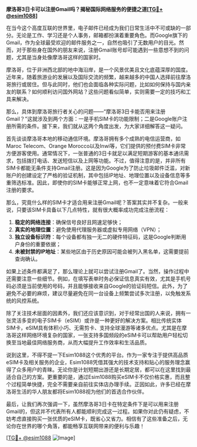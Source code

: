 **摩洛哥3日卡可以注册Gmail吗？揭秘国际网络服务的便捷之道[[TG💪+ @esim1088](https://t.me/s/esim1088)]**

在当今这个高度互联的世界里，电子邮件已经成为我们日常生活中不可或缺的一部分。无论是工作、学习还是个人事务，邮箱都扮演着重要角色。而Google旗下的Gmail，作为全球最受欢迎的邮件服务之一，自然也吸引了无数用户的目光。然而，对于那些身在国外的朋友来说，注册Gmail账号却可能遇到一些意想不到的问题，尤其是当身处像摩洛哥这样的国家时。

摩洛哥，位于非洲西北部的地中海沿岸，是一个风景优美且文化底蕴深厚的国度。近年来，随着旅游业的发展以及国际交流的频繁，越来越多的中国人选择前往摩洛哥旅行或居住。但与此同时，他们也会面临各种实际问题，比如如何保持与国内亲友的联系？如何顺利访问国外网站？这些问题看似简单，实则需要一定的技巧和工具来解决。

那么，具体到摩洛哥旅行者关心的问题——“摩洛哥3日卡能否用来注册Gmail？”这就涉及到两个方面：一是手机SIM卡的功能限制；二是Google账户注册所需的条件。接下来，我们就从这两个角度出发，为大家详细解答这一疑问。

首先谈谈摩洛哥本地的移动通信环境。摩洛哥拥有多个成熟的电信运营商，如Maroc Telecom、Orange Morocco以及Inwi等，它们提供的预付费SIM卡非常方便游客使用。通常情况下，一张普通的3日卡就足以满足短期游客的基本通讯需求，包括拨打电话、发送短信以及上网等功能。不过，值得注意的是，并非所有SIM卡都能无条件支持Gmail注册。这是因为Google为了防止垃圾邮件泛滥，对新账户的创建设定了严格的验证机制，其中包括IP地址、地理位置以及设备信息等多重筛选标准。因此，即使你的SIM卡能够正常上网，也不一定意味着它符合Gmail注册的要求。

那么，究竟什么样的SIM卡才适合用来注册Gmail呢？答案其实并不复杂。一般来说，只要该SIM卡具备以下几点特性，就有很大概率成功完成注册流程：
1. **稳定的网络连接**：确保信号良好且网速足够快；
2. **真实的地理位置**：避免使用代理服务器或虚拟专用网络（VPN）；
3. **独立设备标识符**：每个设备都有独一无二的硬件特征码，这是Google判断用户身份的重要依据；
4. **未被封禁的IP地址**：某些地区由于历史原因可能会被列入黑名单，这需要提前查询确认。

如果上述条件都满足了，那么理论上就可以尝试注册Gmail了。当然，操作过程中还需要注意一些细节。例如，在填写表单时务必保证信息真实有效，尤其是手机号码必须是当前使用的号码，并且能够接收来自Google的验证码短信。此外，为了避免不必要的麻烦，建议尽量避免在同一台设备上频繁尝试多次注册，以免触发系统的风控系统。

除了关注技术层面的因素外，我们还应该意识到，对于经常出国的人来说，拥有一张灵活多变的电子SIM卡（eSIM）或许是一种更好的解决方案。相比传统实体SIM卡，eSIM具有体积小巧、无需剪卡、支持全球漫游等诸多优点。尤其是在摩洛哥这样网络环境复杂的国家，一张支持多国频段的eSIM卡可以帮助用户轻松切换至当地最佳网络服务商，从而大幅提升工作效率和生活品质。

说到这里，不得不提一下Esim1088这个优秀的平台。作为一家专注于提供高品质eSIM卡及相关服务的企业，Esim1088凭借其强大的技术支持和贴心的服务理念赢得了众多用户的青睐。无论你是计划短期出游还是长期定居，都可以在这里找到最适合自己的方案。更重要的是，通过Esim1088购买eSIM卡不仅价格实惠，而且整个过程简单快捷，完全不需要亲自前往实体店办理手续。正因如此，许多已经在摩洛哥生活的华人朋友都将Esim1088视为他们的首选合作伙伴。

最后，让我们再次强调一下，虽然摩洛哥3日卡在特定条件下是可以用来注册Gmail的，但这并不代表所有人都能顺利完成这一过程。如果你对此仍有疑虑，不妨考虑直接购买一张优质的eSIM卡，既省心又省力。相信有了这些准备之后，无论你在世界的哪个角落，都能畅享互联网带来的便利与乐趣！

[[TG💪+ @esim1088](https://t.me/s/esim1088) ![Image](https://i.postimg.cc/4NQfJmqS/Snipaste-2025-05-13-00-14-12.png)]
